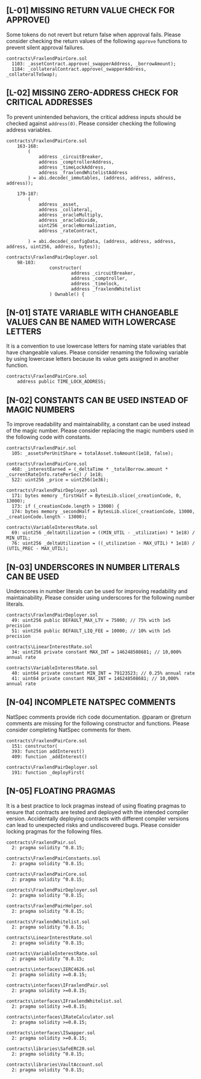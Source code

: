 ## [L-01] MISSING RETURN VALUE CHECK FOR APPROVE()
Some tokens do not revert but return false when approval fails. Please consider checking the return values of the following `approve` functions to prevent silent approval failures.
```
contracts\FraxlendPairCore.sol
  1103: _assetContract.approve(_swapperAddress, _borrowAmount);
  1184: _collateralContract.approve(_swapperAddress, _collateralToSwap);
```

## [L-02] MISSING ZERO-ADDRESS CHECK FOR CRITICAL ADDRESSES
To prevent unintended behaviors, the critical address inputs should be checked against `address(0)`. Please consider checking the following address variables.
```
contracts\FraxlendPairCore.sol
	163-168:
		(
			address _circuitBreaker,
			address _comptrollerAddress,
			address _timeLockAddress,
			address _fraxlendWhitelistAddress
		) = abi.decode(_immutables, (address, address, address, address));

	179-187:
		(
			address _asset,
			address _collateral,
			address _oracleMultiply,
			address _oracleDivide,
			uint256 _oracleNormalization,
			address _rateContract,

		) = abi.decode(_configData, (address, address, address, address, uint256, address, bytes));

contracts\FraxlendPairDeployer.sol
	98-103:
                constructor(
                        address _circuitBreaker,
                        address _comptroller,
                        address _timelock,
                        address _fraxlendWhitelist
                ) Ownable() {
```

## [N-01] STATE VARIABLE WITH CHANGEABLE VALUES CAN BE NAMED WITH LOWERCASE LETTERS
It is a convention to use lowercase letters for naming state variables that have changeable values. Please consider renaming the following variable by using lowercase letters because its value gets assigned in another function.
```
contracts\FraxlendPairCore.sol
    address public TIME_LOCK_ADDRESS;
```

## [N-02] CONSTANTS CAN BE USED INSTEAD OF MAGIC NUMBERS
To improve readability and maintainability, a constant can be used instead of the magic number. Please consider replacing the magic numbers used in the following code with constants.
```
contracts\FraxlendPair.sol
  105: _assetsPerUnitShare = totalAsset.toAmount(1e18, false);

contracts\FraxlendPairCore.sol
  468: _interestEarned = (_deltaTime * _totalBorrow.amount * _currentRateInfo.ratePerSec) / 1e18;
  522: uint256 _price = uint256(1e36);

contracts\FraxlendPairDeployer.sol
  171: bytes memory _firstHalf = BytesLib.slice(_creationCode, 0, 13000);
  173: if (_creationCode.length > 13000) {
  174: bytes memory _secondHalf = BytesLib.slice(_creationCode, 13000, _creationCode.length - 13000);

contracts\VariableInterestRate.sol
  69: uint256 _deltaUtilization = ((MIN_UTIL - _utilization) * 1e18) / MIN_UTIL;
  76: uint256 _deltaUtilization = ((_utilization - MAX_UTIL) * 1e18) / (UTIL_PREC - MAX_UTIL);
```

## [N-03] UNDERSCORES IN NUMBER LITERALS CAN BE USED
Underscores in number literals can be used for improving readability and maintainability. Please consider using underscores for the following number literals.
```
contracts\FraxlendPairDeployer.sol
  49: uint256 public DEFAULT_MAX_LTV = 75000; // 75% with 1e5 precision
  51: uint256 public DEFAULT_LIQ_FEE = 10000; // 10% with 1e5 precision

contracts\LinearInterestRate.sol
  34: uint256 private constant MAX_INT = 146248508681; // 10,000% annual rate

contracts\VariableInterestRate.sol
  40: uint64 private constant MIN_INT = 79123523; // 0.25% annual rate
  41: uint64 private constant MAX_INT = 146248508681; // 10,000% annual rate 
```

## [N-04] INCOMPLETE NATSPEC COMMENTS
NatSpec comments provide rich code documentation. @param or @return comments are missing for the following constructor and functions. Please consider completing NatSpec comments for them.
```
contracts\FraxlendPairCore.sol
  151: constructor(   
  393: function addInterest()
  409: function _addInterest()

contracts\FraxlendPairDeployer.sol
  191: function _deployFirst( 
```

## [N-05] FLOATING PRAGMAS
It is a best practice to lock pragmas instead of using floating pragmas to ensure that contracts are tested and deployed with the intended compiler version. Accidentally deploying contracts with different compiler versions can lead to unexpected risks and undiscovered bugs. Please consider locking pragmas for the following files.
```
contracts\FraxlendPair.sol
  2: pragma solidity ^0.8.15;

contracts\FraxlendPairConstants.sol
  2: pragma solidity ^0.8.15;

contracts\FraxlendPairCore.sol
  2: pragma solidity ^0.8.15;

contracts\FraxlendPairDeployer.sol
  2: pragma solidity ^0.8.15;

contracts\FraxlendPairHelper.sol
  2: pragma solidity ^0.8.15;

contracts\FraxlendWhitelist.sol
  2: pragma solidity ^0.8.15;

contracts\LinearInterestRate.sol
  2: pragma solidity ^0.8.15;

contracts\VariableInterestRate.sol
  2: pragma solidity ^0.8.15;

contracts\interfaces\IERC4626.sol
  2: pragma solidity >=0.8.15;

contracts\interfaces\IFraxlendPair.sol
  2: pragma solidity >=0.8.15;

contracts\interfaces\IFraxlendWhitelist.sol
  2: pragma solidity >=0.8.15;

contracts\interfaces\IRateCalculator.sol
  2: pragma solidity >=0.8.15;

contracts\interfaces\ISwapper.sol
  2: pragma solidity >=0.8.15;

contracts\libraries\SafeERC20.sol
  2: pragma solidity ^0.8.15;

contracts\libraries\VaultAccount.sol
  2: pragma solidity ^0.8.15;
```